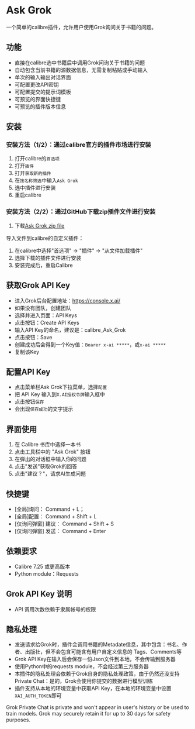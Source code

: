 # Ask Grok

一个简单的calibre插件，允许用户使用Grok询问关于书籍的问题。

## 功能

- 直接在calibre选中书籍后中调用Grok问询关于书籍的问题
- 自动包含当前书籍的源数据信息，无需复制粘贴或手动输入
- 单次的输入输出对话界面
- 可配置更改API密钥
- 可配置提交的提示词模板
- 可预览的界面快捷键
- 可预览的插件版本信息

## 安装

### 安装方法（1/2）：通过calibre官方的插件市场进行安装

1. 打开calibre的`首选项`
2. 打开`插件`
3. 打开`获取新的插件`
4. 在`按名称筛选`中输入`Ask Grok`
5. 选中插件进行安装
6. 重启calibre

### 安装方法（2/2）：通过GitHub下载zip插件文件进行安装

1. 下载[Ask Grok zip file]()

导入文件到calibre的自定义插件：

1. 在calibre中选择"首选项" -> "插件" -> "从文件加载插件"
2. 选择下载的插件文件进行安装
3. 安装完成后，重启Calibre

## 获取Grok API Key

  - 进入Grok后台配置地址：https://console.x.ai/
  - 如果没有团队，创建团队
  - 选择并进入页面：API Keys
  - 点击按钮：Create API Keys
  - 输入API Key的命名，建议是：calibre_Ask_Grok
  - 点击按钮：Save
  - 创建成功后会得到一个Key值：`Bearer x-ai *****`，或`x-ai *****`
  - 复制该Key

## 配置API Key

  - 点击菜单栏Ask Grok下拉菜单，选择`配置`
  - 把 API Key 输入到`X.AI授权令牌`输入框中
  - 点击按钮`保存`
  - 会出现`保存成功`的文字提示

## 界面使用

1. 在 Calibre 书库中选择一本书
2. 点击工具栏中的 "Ask Grok" 按钮
3. 在弹出的对话框中输入你的问题
4. 点击"发送"获取Grok的回答
5. 点击"建议？"，请求AI生成问题

## 快捷键
- [全局]询问： Command + L；
- [全局]配置： Command + Shift + L
- [仅询问弹窗] 建议： Command + Shift + S
- [仅询问弹窗] 发送： Command + Enter

## 依赖要求

- Calibre 7.25 或更高版本
- Python module：Requests

## Grok API Key 说明

- API 调用次数依赖于隶属帐号的权限

## 隐私处理

- 发送请求给Grok时，插件会调用书籍的Metadate信息，其中包含：书名、作者、出版社，但不会包含可能含有用户自定义信息的 Tags、Comments等
- Grok API Key在输入后会保存一份Json文件到本地，不会传输到服务器
- 使用Python中的requests module，不会经过第三方服务器
- 本插件的隐私处理会依赖于Grok自身的隐私处理政策，由于仍然还没支持Private Chat：是的，Grok会使用你提交的数据进行模型训练
- 插件支持从本地的环境变量中获取API Key，在本地的环境变量中设置`XAI_AUTH_TOKEN`即可
  
Grok Private Chat is private and won't appear in user's history or be used to train models. Grok may securely retain it for up to 30 days for safety purposes.

